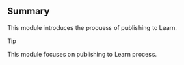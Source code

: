## Summary

This module introduces the procuess of publishing to Learn.

> [!TIP]
> This module focuses on publishing to Learn process.
